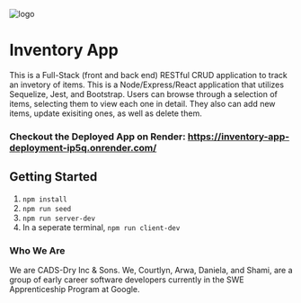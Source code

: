 ![logo](https://user-images.githubusercontent.com/44912347/202296600-c5f247d6-9616-49db-88f0-38433429d781.jpg)

# Inventory App
This is a Full-Stack (front and back end) RESTful CRUD application to track an invetory of items. This is a Node/Express/React application that utilizes Sequelize, Jest, and Bootstrap. Users can browse through a selection of items, selecting them to view each one in detail. They also can add new items, update exisiting ones, as well as delete them. 

### Checkout the Deployed App on Render:  https://inventory-app-deployment-ip5q.onrender.com/

## Getting Started

1. `npm install`
2. `npm run seed`
3. `npm run server-dev`
4. In a seperate terminal, `npm run client-dev`


### Who We Are
We are CADS-Dry Inc & Sons. We, Courtlyn, Arwa, Daniela, and Shami, are a group of early career software developers currently in the SWE Apprenticeship Program at Google. 
